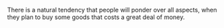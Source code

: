 There is a natural tendency that people will ponder over all aspects, when they plan to buy some goods that costs a great deal of money.
